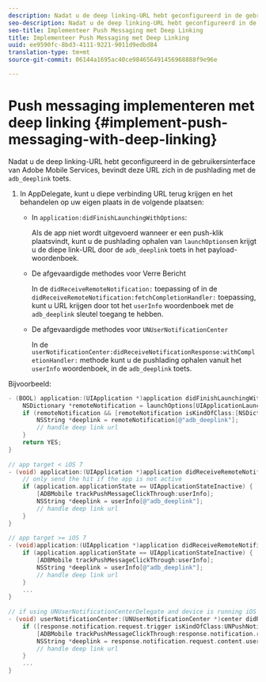 ```yaml
---
description: Nadat u de deep linking-URL hebt geconfigureerd in de gebruikersinterface van Adobe Mobile Services, bevindt deze URL zich in de pushlading met de adb_deplink-toets.
seo-description: Nadat u de deep linking-URL hebt geconfigureerd in de gebruikersinterface van Adobe Mobile Services, bevindt deze URL zich in de pushlading met de adb_deplink-toets.
seo-title: Implementeer Push Messaging met Deep Linking
title: Implementeer Push Messaging met Deep Linking
uuid: ee9590fc-8bd3-4111-9221-9011d9edbd84
translation-type: tm+mt
source-git-commit: 06144a1695ac40ce984656491456968888f9e96e

---
```



# Push messaging implementeren met deep linking {#implement-push-messaging-with-deep-linking}

Nadat u de deep linking-URL hebt geconfigureerd in de gebruikersinterface van Adobe Mobile Services, bevindt deze URL zich in de pushlading met de `adb_deeplink` toets.

1. In AppDelegate, kunt u diepe verbinding URL terug krijgen en het behandelen op uw eigen plaats in de volgende plaatsen:

   * In `application:didFinishLaunchingWithOptions`:

      Als de app niet wordt uitgevoerd wanneer er een push-klik plaatsvindt, kunt u de pushlading ophalen van `launchOptions`en krijgt u de diepe link-URL door de `adb_deeplink` toets in het payload-woordenboek.

   * De afgevaardigde methodes voor Verre Bericht

      In de `didReceiveRemoteNotification:` toepassing of in de `didReceiveRemoteNotification:fetchCompletionHandler:` toepassing, kunt u URL krijgen door tot het `userInfo` woordenboek met de `adb_deeplink` sleutel toegang te hebben.

   * De afgevaardigde methodes voor `UNUserNotificationCenter`

      In de `userNotificationCenter:didReceiveNotificationResponse:withCompletionHandler:` methode kunt u de pushlading ophalen vanuit het `userInfo` woordenboek, in de `adb_deeplink` toets.

Bijvoorbeeld:

```objective-c
- (BOOL) application:(UIApplication *)application didFinishLaunchingWithOptions:(NSDictionary *)launchOptions {
    NSDictionary *remoteNotification = launchOptions[UIApplicationLaunchOptionsRemoteNotificationKey]; 
    if (remoteNotification && [remoteNotification isKindOfClass:[NSDictionary class]]) { 
        NSString *deeplink = remoteNotification[@"adb_deeplink"]; 
        // handle deep link url 
    }
    return YES; 
} 
  
// app target < iOS 7 
- (void) application:(UIApplication *)application didReceiveRemoteNotification:(NSDictionary *)userInfo { 
    // only send the hit if the app is not active 
    if (application.applicationState == UIApplicationStateInactive) { 
        [ADBMobile trackPushMessageClickThrough:userInfo]; 
        NSString *deeplink = userInfo[@"adb_deeplink"]; 
        // handle deep link url 
    } 
} 
  
// app target >= iOS 7 
- (void)application:(UIApplication *)application didReceiveRemoteNotification:(NSDictionary *)userInfo fetchCompletionHandler:(void (^)(UIBackgroundFetchResult))completionHandler { 
    if (application.applicationState == UIApplicationStateInactive) { 
        [ADBMobile trackPushMessageClickThrough:userInfo]; 
        NSString *deeplink = userInfo[@"adb_deeplink"]; 
        // handle deep link url 
    } 
    ... 
} 
 
// if using UNUserNotificationCenterDelegate and device is running iOS 10 or newer 
- (void) userNotificationCenter:(UNUserNotificationCenter *)center didReceiveNotificationResponse:(UNNotificationResponse *)response withCompletionHandler:(void (^)(void))completionHandler { 
    if ([response.notification.request.trigger isKindOfClass:UNPushNotificationTrigger.class]) { 
        [ADBMobile trackPushMessageClickThrough:response.notification.request.content.userInfo]; 
        NSString *deeplink = response.notification.request.content.userInfo[@"adb_deeplink"]; 
        // handle deep link url  
    } 
    ... 
}
```

